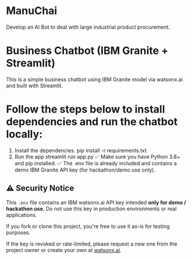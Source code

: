 # ManuChai
Develop an AI Bot to deal with large industrial product procurement.
# Business Chatbot (IBM Granite + Streamlit)

This is a simple business chatbot using IBM Granite model via watsonx.ai and built with Streamlit.

# Follow the steps below to install dependencies and run the chatbot locally:
1. Install the dependencies.
pip install -r requirements.txt
2. Run the app
streamlit run app.py
✅ Make sure you have Python 3.8+ and pip installed.
✅ The .env file is already included and contains a demo IBM Granite API key (for hackathon/demo use only).

## ⚠️ Security Notice

This `.env` file contains an IBM watsonx.ai API key intended **only for demo / hackathon use**.
Do not use this key in production environments or real applications.

If you fork or clone this project, you're free to use it as-is for testing purposes.

If the key is revoked or rate-limited, please request a new one from the project owner or create your own at [watsonx.ai](https://dataplatform.cloud.ibm.com/watsonx.ai).
